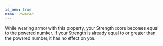 ```yaml
---
is_new: true
name: Powered
---
```

While wearing armor with this property, your Strength score becomes equal to the powered number. If your Strength is already equal to or greater than the powered number, it has no effect on you.